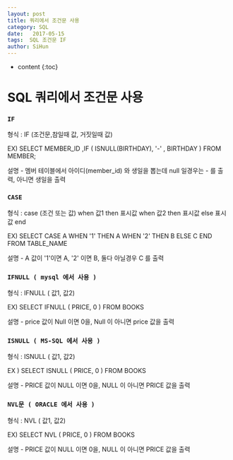 ```yaml
---
layout: post
title: 쿼리에서 조건문 사용
category: SQL
date:   2017-05-15
tags:  SQL 조건문 IF
author: SiHun
---
```


* content
{:toc}

SQL 쿼리에서 조건문 사용
========================

### `IF`
형식 : IF (조건문,참일때 값, 거짓일때 값)

EX) SELECT MEMBER_ID ,IF ( ISNULL(BIRTHDAY), '-' , BIRTHDAY ) FROM MEMBER;

설명 - 멤버 테이블에서 아이디(member_id) 와 생일을 뽑는데 null 일경우는 - 를 출력, 아니면 생일을 출력

### `CASE`

형식 : case (조건 또는 값) when 값1 then 표시값 when 값2 then 표시값 else 표시값 end

EX) SELECT CASE A WHEN '1' THEN A WHEN '2' THEN B ELSE C END FROM TABLE_NAME 

설명 - A 값이 '1'이면 A, '2' 이면 B, 둘다 아닐경우 C 를 출력
 
### `IFNULL ( mysql 에서 사용 )`

형식 : IFNULL ( 값1, 값2)

EX) SELECT IFNULL ( PRICE, 0 ) FROM BOOKS

설명 - price 값이 Null 이면 0을, Null 이 아니면 price 값을 출력
 
### `ISNULL ( MS-SQL 에서 사용 )`

형식 : ISNULL ( 값1, 값2)

EX ) SELECT ISNULL ( PRICE, 0 ) FROM BOOKS

설명 - PRICE 값이 NULL 이면 0을, NULL 이 아니면 PRICE 값을 출력
 
### `NVL문 ( ORACLE 에서 사용 )`

형식 : NVL ( 값1, 값2) 

EX) SELECT NVL ( PRICE, 0 ) FROM BOOKS

설명 - PRICE 값이 NULL 이면 0을, NULL 이 아니면 PRICE 값을 출력